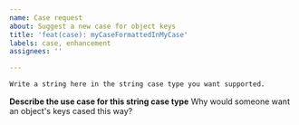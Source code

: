 ```yaml
---
name: Case request
about: Suggest a new case for object keys
title: 'feat(case): myCaseFormattedInMyCase'
labels: case, enhancement
assignees: ''

---
```


```txt
Write a string here in the string case type you want supported.
```

**Describe the use case for this string case type**
Why would someone want an object's keys cased this way?
